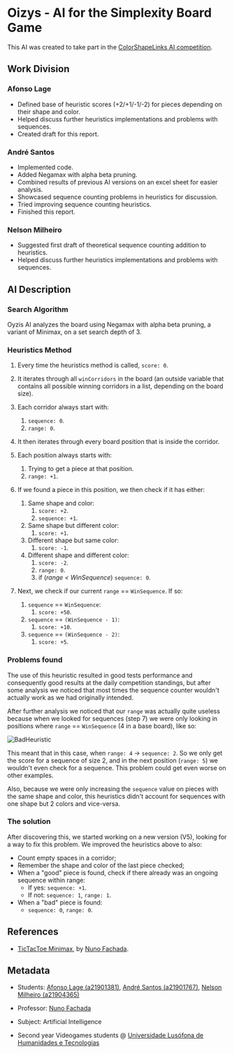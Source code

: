 # Oizys - AI for the Simplexity Board Game

This AI was created to take part in the [ColorShapeLinks AI competition].

## Work Division

### Afonso Lage

* Defined base of heuristic scores (+2/+1/-1/-2) for pieces depending on their shape and color.
* Helped discuss further heuristics implementations and problems with sequences.
* Created draft for this report.

### André Santos

* Implemented code.
* Added Negamax with alpha beta pruning.
* Combined results of previous AI versions on an excel sheet for easier analysis.
* Showcased sequence counting problems in heuristics for discussion.
* Tried improving sequence counting heuristics.
* Finished this report.

### Nelson Milheiro

* Suggested first draft of theoretical sequence counting addition to heuristics.
* Helped discuss further heuristics implementations and problems with sequences.

## AI Description

### Search Algorithm

Oyzis AI analyzes the board using Negamax with alpha beta pruning, a variant of Minimax, on a set search depth of 3.

### Heuristics Method

1. Every time the heuristics method is called, `score: 0`.

2. It iterates through all `winCorridors` in the board (an outside variable that contains all possible winning corridors in a list, depending on the board size).

3. Each corridor always start with:
   1. `sequence: 0`.
   2. `range: 0`.

4. It then iterates through every board position that is inside the corridor.

5. Each position always starts with:
   1. Trying to get a piece at that position.
   2. `range: +1`.

6. If we found a piece in this position, we then check if it has either:
   1. Same shape and color:
      1. `score: +2`.
      2. `sequence: +1`.
   2. Same shape but different color:
      1. `score: +1`.
   3. Different shape but same color:
      1. `score: -1`.
   4. Different shape and different color:
      1. `score: -2`.
      2. `range: 0`.
      3. if (*range < WinSequence*) `sequence: 0`.

7. Next, we check if our current `range` == `WinSequence`. If so:
   1. `sequence` == `WinSequence`:
      1. `score: +50`.
   2. `sequence` == `(WinSequence - 1)`:
      1. `score: +10`.
   3. `sequence` == `(WinSequence - 2)`:
      1. `score: +5`.

### Problems found

The use of this heuristic resulted in good tests performance and consequently good results at the daily competition standings, but after some analysis we noticed that most times the sequence counter wouldn't actually work as we had originally intended.

After further analysis we noticed that our `range` was actually quite useless because when we looked for sequences (step 7) we were only looking in positions where `range` == `WinSequence` (4 in a base board), like so:

![BadHeuristic](SupportImages/badHeuristic.jpg)

This meant that in this case, when `range: 4` -> `sequence: 2`. So we only get the score for a sequence of size 2, and in the next position (`range: 5`) we wouldn't even check for a sequence. This problem could get even worse on other examples.

Also, because we were only increasing the `sequence` value on pieces with the same shape and color, this heuristics didn't account for sequences with one shape but 2 colors and vice-versa.

### The solution

After discovering this, we started working on a new version (V5), looking for a way to fix this problem. We improved the heuristics above to also:

* Count empty spaces in a corridor;
* Remember the shape and color of the last piece checked;
* When a "good" piece is found, check if there already was an ongoing sequence within range:
  * If yes: `sequence: +1`.
  * If not: `sequence: 1`, `range: 1`.
* When a "bad" piece is found:
  * `sequence: 0`, `range: 0`.

## References

* [TicTacToe Minimax], by [Nuno Fachada].

## Metadata

* Students: [Afonso Lage (a21901381)], [André Santos (a21901767)], [Nelson Milheiro (a21904365)]

* Professor: [Nuno Fachada]

* Subject: Artificial Intelligence

* Second year Videogames students @ [Universidade Lusófona de Humanidades e Tecnologias][ULHT]

[ColorShapeLinks AI competition]:https://github.com/VideojogosLusofona/color-shape-links-ai-competition
[TicTacToe Minimax]:https://github.com/fakenmc/AIUnityExamples

[Afonso Lage (a21901381)]:https://github.com/AfonsoLage-boop
[André Santos (a21901767)]:https://github.com/andrepucas
[Nelson Milheiro (a21904365)]:https://github.com/Mikapuccino
[Nuno Fachada]:https://github.com/fakenmc
[ULHT]:https://www.ulusofona.pt/
